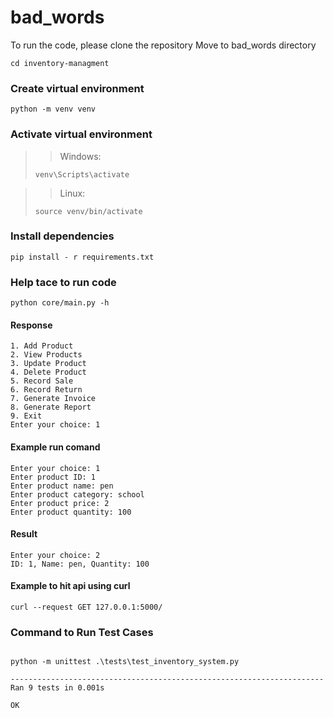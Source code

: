 # bad_words

To run the code, please clone the repository
Move to bad_words directory

```
cd inventory-managment
```

### Create virtual environment

```
python -m venv venv
```

### Activate virtual environment

> > Windows:
>
> `venv\Scripts\activate`

> > Linux:
>
> `source venv/bin/activate`

### Install dependencies

```
pip install - r requirements.txt
```

### Help tace to run code

```
python core/main.py -h
```

#### Response

```
1. Add Product
2. View Products
3. Update Product
4. Delete Product
5. Record Sale
6. Record Return
7. Generate Invoice
8. Generate Report
9. Exit
Enter your choice: 1

```

#### Example run comand

```
Enter your choice: 1
Enter product ID: 1
Enter product name: pen
Enter product category: school
Enter product price: 2
Enter product quantity: 100

```

#### Result

```
Enter your choice: 2
ID: 1, Name: pen, Quantity: 100
```

#### Example to hit api using curl

```
curl --request GET 127.0.0.1:5000/
```

### Command to Run Test Cases

```

python -m unittest .\tests\test_inventory_system.py

```

```
----------------------------------------------------------------------
Ran 9 tests in 0.001s

OK
```
